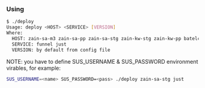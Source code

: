 
### Using

```bash
$ ./deploy
Usage: deploy <HOST> <SERVICE> [VERSION]
Where:
  HOST: zain-sa-m3 zain-sa-pp zain-sa-stg zain-kw-stg zain-kw-pp batelco-stg
  SERVICE: funnel just
  VERSION: by default from config file
```

NOTE: you have to define SUS_USERNAME & SUS_PASSWORD environment virables, for example:

```bash
SUS_USERNAME=<name> SUS_PASSWORD=<pass> ./deploy zain-sa-stg just
```